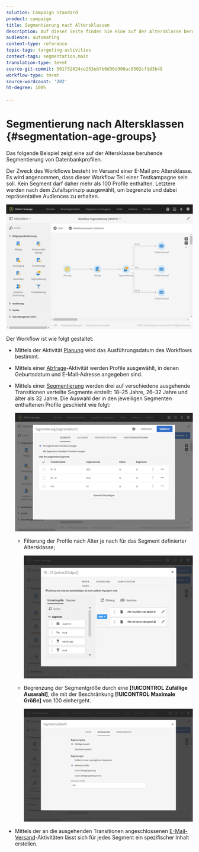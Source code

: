 ```yaml
---
solution: Campaign Standard
product: campaign
title: Segmentierung nach Altersklassen
description: Auf dieser Seite finden Sie eine auf der Altersklasse beruhende Segmentierung von Datenbankprofilen. Der Zweck des Workflows besteht im Versand einer E-Mail pro Altersklasse.
audience: automating
content-type: reference
topic-tags: targeting-activities
context-tags: segmentation,main
translation-type: tm+mt
source-git-commit: 501f52624ce253eb7b0d36d908ac8502cf1d3b48
workflow-type: tm+mt
source-wordcount: '202'
ht-degree: 100%

---
```



# Segmentierung nach Altersklassen {#segmentation-age-groups}

Das folgende Beispiel zeigt eine auf der Altersklasse beruhende Segmentierung von Datenbankprofilen.

Der Zweck des Workflows besteht im Versand einer E-Mail pro Altersklasse. Es wird angenommen, dass dieser Workflow Teil einer Testkampagne sein soll. Kein Segment darf daher mehr als 100 Profile enthalten. Letztere werden nach dem Zufallsprinzip ausgewählt, um begrenzte und dabei repräsentative Audiences zu erhalten.

![](assets/wkf_segment_example_4.png)

Der Workflow ist wie folgt gestaltet:

* Mittels der Aktivität [Planung](../../automating/using/segmentation.md) wird das Ausführungsdatum des Workflows bestimmt.
* Mittels einer [Abfrage](../../automating/using/query.md)-Aktivität werden Profile ausgewählt, in denen Geburtsdatum und E-Mail-Adresse angegeben sind.
* Mittels einer [Segmentierung](../../automating/using/segmentation.md) werden drei auf verschiedene ausgehende Transitionen verteilte Segmente erstellt: 18–25 Jahre, 26–32 Jahre und älter als 32 Jahre. Die Auswahl der in den jeweiligen Segmenten enthaltenen Profile geschieht wie folgt:

   ![](assets/wkf_segment_example_3.png)

   * Filterung der Profile nach Alter je nach für das Segment definierter Altersklasse;

      ![](assets/wkf_segment_new_segment.png)

   * Begrenzung der Segmentgröße durch eine **[!UICONTROL Zufällige Auswahl]**, die mit der Beschränkung **[!UICONTROL Maximale Größe]** von 100 einhergeht.

      ![](assets/wkf_segment_example_1.png)

* Mittels der an die ausgehenden Transitionen angeschlossenen [E-Mail-Versand](../../automating/using/email-delivery.md)-Aktivitäten lässt sich für jedes Segment ein spezifischer Inhalt erstellen.
